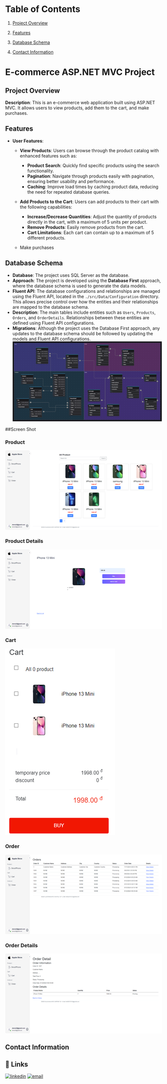 # Table of Contents
1. [Project Overview](#project-overview)

2. [Features](#features)
  
3. [Database Schema](#database-schema)

4. [Contact Information](#contact-information)

# E-commerce ASP.NET MVC Project
##  Project Overview
**Description**: This is an e-commerce web application built using ASP.NET MVC. It allows users to view products, add them to the cart, and make purchases.

## Features
- **User Features**:
  - **View Products**: Users can browse through the product catalog with enhanced features such as:
    - **Product Search**: Quickly find specific products using the search functionality.
    - **Pagination**: Navigate through products easily with pagination, ensuring better usability and performance.
    - **Caching**: Improve load times by caching product data, reducing the need for repeated database queries.
      
  - **Add Products to the Cart**: Users can add products to their cart with the following capabilities:
    - **Increase/Decrease Quantities**: Adjust the quantity of products directly in the cart, with a maximum of 5 units per product.
    - **Remove Products**: Easily remove products from the cart.
    - **Cart Limitations**: Each cart can contain up to a maximum of 5 different products.
  - Make purchases

## Database Schema
- **Database**: The project uses SQL Server as the database.
- **Approach**: The project is developed using the **Database First** approach, where the database schema is used to generate the data models.
- **Fluent API**: The database configurations and relationships are managed using the Fluent API, located in the `./src/Data/Configuration` directory. This allows precise control over how the entities and their relationships are mapped to the database schema.
- **Description**: The main tables include entities such as `Users`, `Products`, `Orders`, and `OrderDetails`. Relationships between these entities are defined using Fluent API configurations.
- **Migrations**: Although the project uses the Database First approach, any updates to the database schema should be followed by updating the models and Fluent API configurations.
  ![database relationships](https://github.com/leh23211213/docker-dotnet-ecommerce-mvc/blob/main/src/Data/sql/DatabaseRelationShips.png)

##Screen Shot
 ### Product
 ![Product](https://github.com/leh23211213/docker-dotnet-ecommerce-mvc/blob/main/src/wwwroot/lib/image/product.png)
### Product Details
 ![Product Details](https://github.com/leh23211213/docker-dotnet-ecommerce-mvc/blob/main/src/wwwroot/lib/image/productDetails.png)
 ### Cart
 ![Cart](https://github.com/leh23211213/docker-dotnet-ecommerce-mvc/blob/main/src/wwwroot/lib/image/Cart.png)
### Order
 ![Order](https://github.com/leh23211213/docker-dotnet-ecommerce-mvc/blob/main/src/wwwroot/lib/image/Order.png)
### Order Details
 ![Order Details](https://github.com/leh23211213/docker-dotnet-ecommerce-mvc/blob/main/src/wwwroot/lib/image/OrderDetail.png)



## Contact Information
## 🔗 Links

[![linkedin](https://img.shields.io/badge/linkedin-0A66C2?style=for-the-badge&logo=linkedin&logoColor=white)](https://www.linkedin.com/in/le-hiep-1809b4184/)
[![email](https://img.shields.io/badge/email-D14836?style=for-the-badge&logo=gmail&logoColor=white)](mailto:leh23211213@gmail.com)


